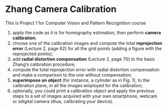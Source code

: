 # Zhang Camera Calibration

This is Project 1 for Computer Vision and Pattern Recognition course

1. apply the code as it is for homography estimation, then perform **camera calibration**;
2. choose one of the calibration images and compute the total **reprojection error** (Lecture 2, page 62) for all the grid points (adding a figure with the reprojected points);
3. add **radial distortion compensation** (Lecture 2, page 70) to the basic Zhang’s calibration procedure;
4. compute the total reprojection error with radial distortion compensation and make a comparison to the one without compensation;
5. **superimpose an object** (for instance, a cylinder as in Fig. 1), to the calibration plane, in all the images employed for the calibration;
6. optionally, you could print a calibration object and apply the previous steps to a set of images acquired with your own smartphone, webcam or sdigital camera (thus, calibrating your device).

